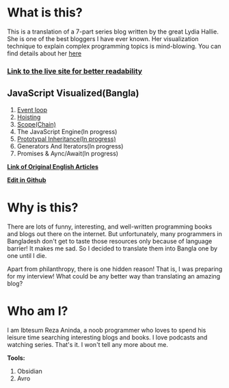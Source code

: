 
# What is this?

This is a translation of a 7-part series blog written by the great Lydia Hallie. She is one of the best bloggers I have ever known. Her visualization technique to explain complex programming topics is mind-blowing. You can find details about her [here](https://www.lydiahallie.io/)

### [Link to the live site for better readability](https://ibtesum.github.io/javascript-visualized/)

## JavaScript Visualized(Bangla)

1. [Event loop](Event-Loop/Readme.md)
2. [Hoisting](Hoisting/Readme.md)
3. [Scope(Chain)](Scope(chain)/)
4. The JavaScript Engine(In progress)
5. [Prototypal Inheritance(In progress)](Prototypical-Inheritance/Readme.md)
6. Generators And Iterators(In progress)
7. Promises & Aync/Await(In progress)

[**Link of Original English Articles**](https://dev.to/lydiahallie/javascript-visualized-event-loop-3dif)

[**Edit in Github**](https://github.com/Ibtesum/javascript-visualized/tree/main)


# Why is this?

There are lots of funny, interesting, and well-written programming books and blogs out there on the internet. But unfortunately, many programmers in Bangladesh don't get to taste those resources only because of language barrier! It makes me sad. So I decided to translate them into Bangla one by one until I die. 

Apart from philanthropy, there is one hidden reason! That is, I was preparing for my interview! What could be any better way than translating an  amazing blog?

# Who am I? 

I am Ibtesum Reza Aninda, a noob programmer who loves to spend his leisure time searching interesting blogs and books. I love podcasts and watching series. That's it. I won't tell any more about me. 

**Tools:**
1. Obsidian
2. Avro

